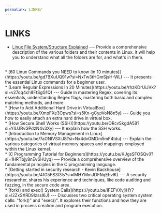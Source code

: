 ```yaml
---
permalink: LINKS/
---
```


# LINKS

* [Linux File System/Structure Explained](https://youtu.be/HbgzrKJvDRw?si=OVMR1tQ-jMckxc1u) --- 
Provide a comprehensive description of the various folders and their contents in Linux.
It will help you to understand what all the folders are for, and what's in them.
<br>
* [60 Linux Commands you NEED to know (in 10 minutes)](https://youtu.be/gd7BXuUQ91w?si=NxTw3tHGmSjsH-WL) --- 
It presents the essential Linux commands for a beginner user.
<br>
* [Learn Regular Expressions In 20 Minutes](https://youtu.be/rhzKDrUiJVk?si=v27cq4ch8FtSgG1Q) --- 
Guide in mastering Regex, covering its essentials, understanding Regex flags, mastering both basic and complex matching methods, and more.
<br>
* [How to Add Additional Hard Drive in VirtualBox](https://youtu.be/XmpFXe3Opws?si=s5Kn-gCypVoN8n5y) --- 
Guide you how to easily attach an extra hard drive in virtual box.
<br>
* [How Secure Shell Works (SSH)](https://youtu.be/ORcvSkgdA58?si=YILURvGPdzN4v3Xy) --- 
It explain how the SSH works.
<br>
* [Introduction to Memory Management in Linux](https://youtu.be/7aONIVSXiJ8?si=Nx4dvOMDm5mF4tdu) --- 
Explain the various categories of virtual memory spaces and mappings employed within the Linux kernel.
<br>
* [C Programming Tutorial for Beginners](https://youtu.be/KJgsSFOSQv0?si=1HRTbjy8nEv6HUyq) --- 
Provide a comprehensive overview of the fundamental principles in the C programming language.
<br>
* [Getting started in security research - Kevin Backhouse](https://youtu.be/4fG5FS3t3ls?si=lMHYMmJDFNqEhvlK) --- 
A security researcher, shares his experience and techniques, like code auditing and fuzzing, in the secure code area.
<br>
* [fork() and exec() System Calls](https://youtu.be/IFEFVXvjiHY?si=I2ZxSXRD9IzssI6J) --- 
Discusses two critical operating system system calls: "fork()" and "exec()". It explores their functions and how they are used in process creation and program execution.
<br>

